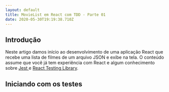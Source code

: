 ```yaml
---
layout: default
title: MovieList em React com TDD - Parte 01
date: 2020-05-30T19:19:38.710Z
---
```

## Introdução

Neste artigo damos início ao desenvolvimento de uma aplicação React que recebe uma lista de filmes de um arquivo JSON e exibe na tela. O conteúdo assume que você já tem experiência com React e algum conhecimento sobre [Jest ](https://jestjs.io/)e [React Testing Library](https://github.com/testing-library/react-testing-library).

## Iniciando com os testes